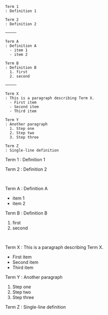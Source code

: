<!-- ## \_basic.md ---------------------- -->

```
Term 1
: Definition 1

Term 2
: Definition 2

─────

Term A
: Definition A
  - item 1
  - item 2

Term B
: Definition B
  1. first
  2. second

─────

Term X
: This is a paragraph describing Term X.
  - First item
  - Second item
  - Third item

Term Y
: Another paragraph
  1. Step one
  2. Step two
  3. Step three

Term Z
: Single-line definition
```

Term 1
: Definition 1

Term 2
: Definition 2

<br>

Term A
: Definition A
  - item 1
  - item 2

Term B
: Definition B
  1. first
  2. second

<br>

Term X
: This is a paragraph describing Term X.
  - First item
  - Second item
  - Third item

Term Y
: Another paragraph
  1. Step one
  2. Step two
  3. Step three

Term Z
: Single-line definition
